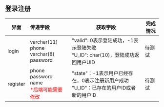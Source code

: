 ## 登录注册

| 界面     | 传递字段                                                     | 获取字段                                                     | 完成情况 |
| -------- | :----------------------------------------------------------- | ------------------------------------------------------------ | -------- |
| login    | varchar(11) phone <br />varchar(8) password                  | "valid": 0表示登陆成功，-1表示登陆失败<br />“U_ID": char(10)，登陆成功返回用户UID | 待测试   |
| register | phone<br />password<br />name<br /><span style='color:red'>*后端可能需要修改</span> | "state"：-1表示用户已经存在，0表示注册新用户成功<br />"U_ID"：已存在的用户ID或者新的用户ID | 待测试   |
